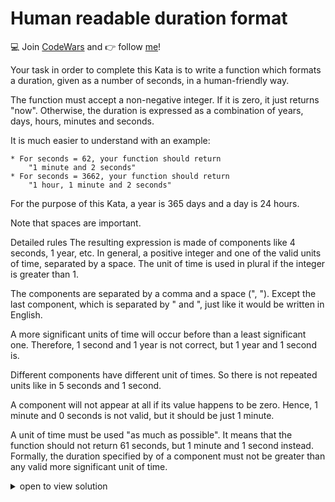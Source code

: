 # Human readable duration format
:computer: Join [CodeWars](www.codewars.com/r/v0KX6w) and :point_right: follow [me](https://www.codewars.com/users/gmarte)!

Your task in order to complete this Kata is to write a function which formats a duration, given as a number of seconds, in a human-friendly way.

The function must accept a non-negative integer. If it is zero, it just returns "now". Otherwise, the duration is expressed as a combination of years, days, hours, minutes and seconds.

It is much easier to understand with an example:
```
* For seconds = 62, your function should return 
    "1 minute and 2 seconds"
* For seconds = 3662, your function should return
    "1 hour, 1 minute and 2 seconds"
```
For the purpose of this Kata, a year is 365 days and a day is 24 hours.

Note that spaces are important.

Detailed rules
The resulting expression is made of components like 4 seconds, 1 year, etc. In general, a positive integer and one of the valid units of time, separated by a space. The unit of time is used in plural if the integer is greater than 1.

The components are separated by a comma and a space (", "). Except the last component, which is separated by " and ", just like it would be written in English.

A more significant units of time will occur before than a least significant one. Therefore, 1 second and 1 year is not correct, but 1 year and 1 second is.

Different components have different unit of times. So there is not repeated units like in 5 seconds and 1 second.

A component will not appear at all if its value happens to be zero. Hence, 1 minute and 0 seconds is not valid, but it should be just 1 minute.

A unit of time must be used "as much as possible". It means that the function should not return 61 seconds, but 1 minute and 1 second instead. Formally, the duration specified by of a component must not be greater than any valid more significant unit of time.

<details><summary>open to view solution</summary>

### Solution
```python
def format_duration(seconds):
    result = {}
    if seconds <= 0:
        return 'now'
    years = seconds // 31536000  # 31536000
    if years:
        result['years' if years > 1 else 'year'] = years
    days = seconds // 86400 % 365  # 86400
    if days:
        result['days' if days > 1 else 'day'] = days
    hours = (seconds // 3600) % 24  # 3600
    if hours:
        result['hours' if hours > 1 else 'hour'] = hours
    minutes = (seconds % 3600) // 60
    if minutes:
        result['minutes' if minutes > 1 else 'minute'] = minutes
    seconds = seconds % 60
    if seconds:
        result['seconds' if seconds > 1 else 'second'] = seconds
    # return f"{years:2d} years, {days:2d} days, {hours:2d} hours, {minutes:02d} minutes, {seconds:02d} seconds"

    if len(result) > 1:
        resultString = ', '.join(str(y) + ' ' + str(x)
                                 for x, y in list(result.items())[:-1])
        lastkey = list(result.keys())[-1]
        resultString += ' and ' + str(result[lastkey]) + ' ' + str(lastkey)
    else:
        resultString = ', '.join(str(y) + ' ' + str(x)
                                 for x, y in result.items())
    return resultString
```
</details>